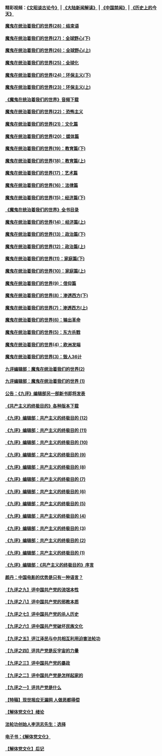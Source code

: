 #### 精彩视频：[《文昭谈古论今》](https://github.com/gfw-breaker/wenzhao/blob/master/README.md?t=12300931) | [《大陆新闻解读》](https://github.com/gfw-breaker/ntdtv-comedy/blob/master/README.md?t=12300931) | [《中国禁闻》](https://github.com/gfw-breaker/ntdtv-news/blob/master/README.md?t=12300931) | [《历史上的今天》](https://github.com/gfw-breaker/today-in-history/blob/master/README.md?t=12300931) 

#### [魔鬼在统治着我们的世界(28)：结束语](../pages/nsc422/n10936246.md?t=12300931) 

#### [魔鬼在统治着我们的世界(27)：全球野心(下)](../pages/nsc422/n10928319.md?t=12300931) 

#### [魔鬼在统治着我们的世界(26)：全球野心(上)](../pages/nsc422/n10900318.md?t=12300931) 

#### [魔鬼在统治着我们的世界(25)：全球化](../pages/nsc422/n10788205.md?t=12300931) 

#### [魔鬼在统治着我们的世界(24)：环保主义(下)](../pages/nsc422/n10695307.md?t=12300931) 

#### [魔鬼在统治着我们的世界(23)：环保主义(上)](../pages/nsc422/n10688613.md?t=12300931) 

#### [《魔鬼在统治着我们的世界》音频下载](../pages/nsc422/n10635553.md?t=12300931) 

#### [魔鬼在统治着我们的世界(22)：恐怖主义](../pages/nsc422/n10614727.md?t=12300931) 

#### [魔鬼在统治着我们的世界(21)：文化篇](../pages/nsc422/n10597706.md?t=12300931) 

#### [魔鬼在统治着我们的世界(20)：媒体篇](../pages/nsc422/n10586579.md?t=12300931) 

#### [魔鬼在统治着我们的世界(19)：教育篇(下)](../pages/nsc422/n10564808.md?t=12300931) 

#### [魔鬼在统治着我们的世界(18)：教育篇(上)](../pages/nsc422/n10526970.md?t=12300931) 

#### [魔鬼在统治着我们的世界(17)：艺术篇](../pages/nsc422/n10499093.md?t=12300931) 

#### [魔鬼在统治着我们的世界(16)：法律篇](../pages/nsc422/n10485969.md?t=12300931) 

#### [魔鬼在统治着我们的世界(15)：经济篇(下)](../pages/nsc422/n10469975.md?t=12300931) 

#### [《魔鬼在统治着我们的世界》全书目录](../pages/nsc422/n10464261.md?t=12300931) 

#### [魔鬼在统治着我们的世界(14)：经济篇(上)](../pages/nsc422/n10457370.md?t=12300931) 

#### [魔鬼在统治着我们的世界(13)：政治篇(下)](../pages/nsc422/n10448270.md?t=12300931) 

#### [魔鬼在统治着我们的世界(12)：政治篇(上)](../pages/nsc422/n10444576.md?t=12300931) 

#### [魔鬼在统治着我们的世界(11)：家庭篇(下)](../pages/nsc422/n10440961.md?t=12300931) 

#### [魔鬼在统治着我们的世界(10)：家庭篇(上)](../pages/nsc422/n10435448.md?t=12300931) 

#### [魔鬼在统治着我们的世界(9)：信仰篇](../pages/nsc422/n10432159.md?t=12300931) 

#### [魔鬼在统治着我们的世界(8)：渗透西方(下)](../pages/nsc422/n10429603.md?t=12300931) 

#### [魔鬼在统治着我们的世界(7)：渗透西方(上)](../pages/nsc422/n10426013.md?t=12300931) 

#### [魔鬼在统治着我们的世界(6)：输出革命](../pages/nsc422/n10421536.md?t=12300931) 

#### [魔鬼在统治着我们的世界(5)：东方杀戮](../pages/nsc422/n10417707.md?t=12300931) 

#### [魔鬼在统治着我们的世界(4)：欧洲发端](../pages/nsc422/n10414890.md?t=12300931) 

#### [魔鬼在统治着我们的世界(3)：毁人36计](../pages/nsc422/n10411583.md?t=12300931) 

#### [九评编辑部：魔鬼在统治着我们的世界(2)](../pages/nsc422/n10410036.md?t=12300931) 

#### [九评编辑部：魔鬼在统治着我们的世界 (1)](../pages/nsc422/n10406825.md?t=12300931) 

#### [公告：《九评》编辑部另一部新书即将发表](../pages/nsc422/n10405104.md?t=12300931) 

#### [《共产主义的终极目的》各种版本下载](../pages/nsc422/n10022138.md?t=12300931) 

#### [《九评》编辑部：共产主义的终极目的 (12)](../pages/nsc422/n9933272.md?t=12300931) 

#### [《九评》编辑部：共产主义的终极目的 (11)](../pages/nsc422/n9924973.md?t=12300931) 

#### [《九评》编辑部：共产主义的终极目的 (10)](../pages/nsc422/n9920883.md?t=12300931) 

#### [《九评》编辑部：共产主义的终极目的 (9)](../pages/nsc422/n9916363.md?t=12300931) 

#### [《九评》编辑部：共产主义的终极目的 (8)](../pages/nsc422/n9912488.md?t=12300931) 

#### [《九评》编辑部：共产主义的终极目的 (7)](../pages/nsc422/n9901176.md?t=12300931) 

#### [《九评》编辑部：共产主义的终极目的 (6)](../pages/nsc422/n9899359.md?t=12300931) 

#### [《九评》编辑部：共产主义的终极目的 (5)](../pages/nsc422/n9893174.md?t=12300931) 

#### [《九评》编辑部：共产主义的终极目的 (4)](../pages/nsc422/n9891246.md?t=12300931) 

#### [《九评》编辑部：共产主义的终极目的 (3)](../pages/nsc422/n9879879.md?t=12300931) 

#### [《九评》编辑部：共产主义的终极目的 (2)](../pages/nsc422/n9876205.md?t=12300931) 

#### [《九评》编辑部：共产主义的终极目的 (1)](../pages/nsc422/n9865857.md?t=12300931) 

#### [《九评》编辑部：《共产主义的终极目的》序言](../pages/nsc422/n9862666.md?t=12300931) 

#### [颜丹：中国电影的优势是只有一种语言？](../pages/nsc422/n9583062.md?t=12300931) 

#### [【九评之九】评中国共产党的流氓本性](../pages/nsc422/n737542.md?t=12300931) 

#### [【九评之八】评中国共产党的邪教本质](../pages/nsc422/n735942.md?t=12300931) 

#### [【九评之七】评中国共产党的杀人历史](../pages/nsc422/n733806.md?t=12300931) 

#### [【九评之六】评中国共产党破坏民族文化](../pages/nsc422/n731667.md?t=12300931) 

#### [【九评之五】评江泽民与中共相互利用迫害法轮功](../pages/nsc422/n730058.md?t=12300931) 

#### [【九评之四】评共产党是反宇宙的力量](../pages/nsc422/n727814.md?t=12300931) 

#### [【九评之三】评中国共产党的暴政](../pages/nsc422/n725597.md?t=12300931) 

#### [【九评之二】评中国共产党是怎样起家的](../pages/nsc422/n723946.md?t=12300931) 

#### [【九评之一】评共产党是什么](../pages/nsc422/n722529.md?t=12300931) 

#### [【特稿】现世报应无漏网 人做恶都得偿](../pages/nsc422/n4215167.md?t=12300931) 

#### [【解体党文化】绪论](../pages/nsc422/n1449356.md?t=12300931) 

#### [法轮功创始人李洪志先生：选择](../pages/nsc422/n3580738.md?t=12300931) 

#### [电子书：《解体党文化》](../pages/nsc422/n1573484.md?t=12300931) 

#### [【解体党文化】后记](../pages/nsc422/n1531999.md?t=12300931) 

